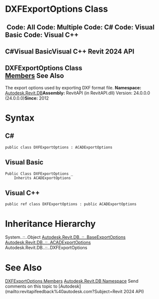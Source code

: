 # DXFExportOptions Class

﻿
 Code: All Code: Multiple Code: C# Code: Visual Basic Code: Visual C++   
---  
C#Visual BasicVisual C++
Revit 2024 API  
---  
DXFExportOptions Class  
[Members](aff4f688-caee-4120-fc0b-49d51b52a35a.md "DXFExportOptions Members") See Also  
---  
The export options used by exporting DXF format file. 
**Namespace:** [Autodesk.Revit.DB](87546ba7-461b-c646-cbb1-2cb8f5bff8b2.md "Autodesk.Revit.DB Namespace")**Assembly:** RevitAPI (in RevitAPI.dll) Version: 24.0.0.0 (24.0.0.0)**Since:** 2012 
# Syntax
C#  
---  
```text
public class DXFExportOptions : ACADExportOptions
```
  
Visual Basic  
---  
```text
Public Class DXFExportOptions _
	Inherits ACADExportOptions
```
  
Visual C++  
---  
```text
public ref class DXFExportOptions : public ACADExportOptions
```
  
# Inheritance Hierarchy
System..::..Object [Autodesk.Revit.DB..::..BaseExportOptions](d88aaa04-8700-ede2-9a8c-c3ac0d71e68b.md "BaseExportOptions Class") [Autodesk.Revit.DB..::..ACADExportOptions](acd35939-8664-f5aa-2287-3eedb8cfdafc.md "ACADExportOptions Class") Autodesk.Revit.DB..::..DXFExportOptions
# See Also
[DXFExportOptions Members](aff4f688-caee-4120-fc0b-49d51b52a35a.md "DXFExportOptions Members")
[Autodesk.Revit.DB Namespace](87546ba7-461b-c646-cbb1-2cb8f5bff8b2.md "Autodesk.Revit.DB Namespace")
Send comments on this topic to [Autodesk](mailto:revitapifeedback%40autodesk.com?Subject=Revit 2024 API)